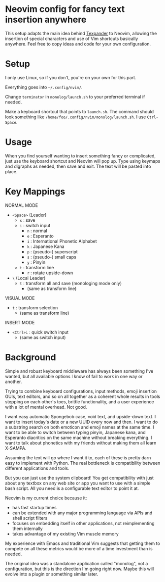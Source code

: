 # Neovim config for fancy text insertion anywhere

This setup adapts the main idea behind [Texpander](https://github.com/leehblue/texpander) to Neovim, allowing the insertion of special characters and use of Vim shortcuts basically anywhere. Feel free to copy ideas and code for your own configuration.

# Setup

I only use Linux, so if you don't, you're on your own for this part.

Everything goes into `~/.config/nvim/`.

Change `terminator` in `monolog/launch.sh` to your preferred terminal if needed.

Make a keyboard shortcut that points to `launch.sh`. The command should look something like `/home/foo/.config/nvim/monolog/launch.sh`. I use `Ctrl-Space`.

# Usage

When you find yourself wanting to insert something fancy or complicated, just use the keyboard shortcut and Neovim will pop up. Type using keymaps and digraphs as needed, then save and exit. The text will be pasted into place.

# Key Mappings

NORMAL MODE

- `<Space>` (Leader)
  - `s` : save
  - `i` : switch input
    - `n` : normal
    - `e` : Esperanto
    - `i` : International Phonetic Alphabet
    - `k` : Japanese Kana
    - `p` : (pseudo-) superscript
    - `s` : (pseudo-) small caps
    - `y` : Pinyin
  - `t` : transform line
    - `r` : rotate upside-down
- `\` (Local Leader)
  - `t` : transform all and save (monologing mode only)
    - (same as transform line)

VISUAL MODE

- `t` : transform selection
  - (same as transform line)

INSERT MODE

- `<Ctrl>i` : quick switch input
  - (same as switch input)

# Background

Simple and robust keyboard middleware has always been something I've wanted, but all available options I know of fail to work in one way or another.

Trying to combine keyboard configurations, input methods, emoji insertion GUIs, text editors, and so on all together as a coherent whole results in tools stepping on each other's toes, brittle functionality, and a user experience with a lot of mental overhead. Not good.

I want easy automatic Spongebob case, void text, and upside-down text. I want to insert today's date or a new UUID every now and then. I want to do a substring search on both emoticon and emoji names at the same time. I want to be able to switch between typing pinyin, Japanese kana, and Esperanto diacritics on the same machine without breaking everything. I want to talk about phonetics with my friends without making them all learn X-SAMPA.

Assuming the text will go where I want it to, each of these is pretty darn easy to implement with Python. The real bottleneck is compatibility between different applications and tools.

But you can just use the system clipboard! You get compatibility with just about any textbox on any web site or app you want to use with a simple bash script. All you need is a configurable text editor to point it at.

Neovim is my current choice because it:

- has fast startup times
- can be extended with any major programming language via APIs and shell script filters
- focuses on embedding itself in other applications, not reimplementing them internally
- takes advantage of my existing Vim muscle memory

My experience with Emacs and traditional Vim suggests that getting them to compete on all these metrics would be more of a time investment than is needed.

The original idea was a standalone application called "monolog", not a configuration, but this is the direction I'm going right now. Maybe this will evolve into a plugin or something similar later.

